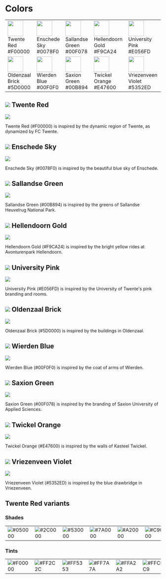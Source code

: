 # Colors

<table>
  <tbody>
    <tr>
      <td>
        <img alt="" height="50" width="50" src="https://raw.githubusercontent.com/TwenteMe/branding/master/examples/colors/twente-red.svg?sanitize=true">
        <div>Twente Red</div>
        <div>#F00000</div>
      </td>
      <td>
        <img alt="" height="50" width="50" src="https://raw.githubusercontent.com/TwenteMe/branding/master/examples/colors/enschede-sky.svg?sanitize=true">
        <div>Enschede Sky</div>
        <div>#0078F0</div>
      </td>
      <td>
        <img alt="" height="50" width="50" src="https://raw.githubusercontent.com/TwenteMe/branding/master/examples/colors/sallandse-green.svg?sanitize=true">
        <div>Sallandse Green</div>
        <div>#00F078</div>
      </td>
      <td>
        <img alt="" height="50" width="50" src="https://raw.githubusercontent.com/TwenteMe/branding/master/examples/colors/hellendoorn-gold.svg?sanitize=true">
        <div>Hellendoorn Gold</div>
        <div>#F9CA24</div>
      </td>
      <td>
        <img alt="" height="50" width="50" src="https://raw.githubusercontent.com/TwenteMe/branding/master/examples/colors/university-pink.svg?sanitize=true">
        <div>University Pink</div>
        <div>#E056FD</div>
      </td>
    </tr>
    <tr>
      <td>
        <img alt="" height="50" width="50" src="https://raw.githubusercontent.com/TwenteMe/branding/master/examples/colors/oldenzaal-brick.svg?sanitize=true">
        <div>Oldenzaal Brick</div>
        <div>#5D0000</div>
      </td>
      <td>
        <img alt="" height="50" width="50" src="https://raw.githubusercontent.com/TwenteMe/branding/master/examples/colors/wierden-blue.svg?sanitize=true">
        <div>Wierden Blue</div>
        <div>#00F0F0</div>
      </td>
      <td>
        <img alt="" height="50" width="50" src="https://raw.githubusercontent.com/TwenteMe/branding/master/examples/colors/saxion-green.svg?sanitize=true">
        <div>Saxion Green</div>
        <div>#00B894</div>
      </td>
      <td>
        <img alt="" height="50" width="50" src="https://raw.githubusercontent.com/TwenteMe/branding/master/examples/colors/twickel-orange.svg?sanitize=true">
        <div>Twickel Orange</div>
        <div>#E47600</div>
      </td>
      <td>
        <img alt="" height="50" width="50" src="https://raw.githubusercontent.com/TwenteMe/branding/master/examples/colors/vriezenveen-violet.svg?sanitize=true">
        <div>Vriezenveen Violet</div>
        <div>#5352ED</div>
      </td>
    </tr>
  </tbody>
</table>

## ![](https://raw.githubusercontent.com/TwenteMe/branding/master/examples/colors/twente-red.svg?sanitize=true) Twente Red

![](https://raw.githubusercontent.com/TwenteMe/branding/master/examples/colors/twente-red.jpg)

Twente Red (#F00000) is inspired by the dynamic region of Twente, as dynamized by FC Twente.

## ![](https://raw.githubusercontent.com/TwenteMe/branding/master/examples/colors/enschede-sky.svg?sanitize=true) Enschede Sky

![](https://raw.githubusercontent.com/TwenteMe/branding/master/examples/colors/enschede-sky.jpg)

Enschede Sky (#0078F0) is inspired by the beautiful blue sky of Enschede.

## ![](https://raw.githubusercontent.com/TwenteMe/branding/master/examples/colors/sallandse-green.svg?sanitize=true) Sallandse Green

![](https://raw.githubusercontent.com/TwenteMe/branding/master/examples/colors/sallandse-green.jpg)

Sallandse Green (#00B894) is inspired by the greens of Sallandse Heuvelrug National Park.

## ![](https://raw.githubusercontent.com/TwenteMe/branding/master/examples/colors/hellendoorn-gold.svg?sanitize=true) Hellendoorn Gold

![](https://raw.githubusercontent.com/TwenteMe/branding/master/examples/colors/hellendoorn-gold.jpg)

Hellendoorn Gold (#F9CA24) is inspired by the bright yellow rides at Avonturenpark Hellendoorn.

## ![](https://raw.githubusercontent.com/TwenteMe/branding/master/examples/colors/university-pink.svg?sanitize=true) University Pink

![](https://raw.githubusercontent.com/TwenteMe/branding/master/examples/colors/university-pink.jpg)

University Pink (#E056FD) is inspired by the University of Twente's pink branding and rooms.

## ![](https://raw.githubusercontent.com/TwenteMe/branding/master/examples/colors/oldenzaal-brick.svg?sanitize=true) Oldenzaal Brick

![](https://raw.githubusercontent.com/TwenteMe/branding/master/examples/colors/oldenzaal-brick.jpg)

Oldenzaal Brick (#5D0000) is inspired by the buildings in Oldenzaal.

## ![](https://raw.githubusercontent.com/TwenteMe/branding/master/examples/colors/wierden-blue.svg?sanitize=true) Wierden Blue

![](https://raw.githubusercontent.com/TwenteMe/branding/master/examples/colors/wierden-blue.jpg)

Wierden Blue (#00F0F0) is inspired by the coat of arms of Wierden.

## ![](https://raw.githubusercontent.com/TwenteMe/branding/master/examples/colors/saxion-green.svg?sanitize=true) Saxion Green

![](https://raw.githubusercontent.com/TwenteMe/branding/master/examples/colors/saxion-green.jpg)

Saxion Green (#00F078) is inspired by the branding of Saxion University of Applied Sciences.

## ![](https://raw.githubusercontent.com/TwenteMe/branding/master/examples/colors/twickel-orange.svg?sanitize=true) Twickel Orange

![](https://raw.githubusercontent.com/TwenteMe/branding/master/examples/colors/twickel-orange.jpg)

Twickel Orange (#E47600) is inspired by the walls of Kasteel Twickel.

## ![](https://raw.githubusercontent.com/TwenteMe/branding/master/examples/colors/vriezenveen-violet.svg?sanitize=true) Vriezenveen Violet

![](https://raw.githubusercontent.com/TwenteMe/branding/master/examples/colors/vriezenveen-violet.jpg)

Vriezenveen Violet (#5352ED) is inspired by the blue drawbridge in Vriezenveen.

## Twente Red variants

### Shades

<table>
  <tbody>
    <tr>
      <td><img alt="#050000" src="http://www.singlecolorimage.com/get/050000/100x100"></td>
      <td><img alt="#2C0000" src="http://www.singlecolorimage.com/get/2c0000/100x100"></td>
      <td><img alt="#530000" src="http://www.singlecolorimage.com/get/530000/100x100"></td>
      <td><img alt="#7A0000" src="http://www.singlecolorimage.com/get/7a0000/100x100"></td>
      <td><img alt="#A20000" src="http://www.singlecolorimage.com/get/a20000/100x100"></td>
      <td><img alt="#C90000" src="http://www.singlecolorimage.com/get/c90000/100x100"></td>
      <td><img alt="#F00000" src="http://www.singlecolorimage.com/get/f00000/100x100"></td>
    </tr>
  </tbody>
</table>

### Tints

<table>
  <tbody>
    <tr>
      <td><img alt="#F00000" src="http://www.singlecolorimage.com/get/f00000/100x100"></td>
      <td><img alt="#FF2C2C" src="http://www.singlecolorimage.com/get/ff2c2c/100x100"></td>
      <td><img alt="#FF5353" src="http://www.singlecolorimage.com/get/ff5353/100x100"></td>
      <td><img alt="#FF7A7A" src="http://www.singlecolorimage.com/get/ff7a7a/100x100"></td>
      <td><img alt="#FFA2A2" src="http://www.singlecolorimage.com/get/ffa2a2/100x100"></td>
      <td><img alt="#FFC9C9" src="http://www.singlecolorimage.com/get/ffc9c9/100x100"></td>
      <td><img alt="#FFF0F0" src="http://www.singlecolorimage.com/get/fff0f0/100x100"></td>
    </tr>
  </tbody>
</table>
